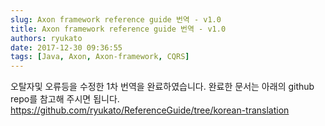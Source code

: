```yaml
---
slug: Axon framework reference guide 번역 - v1.0
title: Axon framework reference guide 번역 - v1.0
authors: ryukato
date: 2017-12-30 09:36:55
tags: [Java, Axon, Axon-framework, CQRS]
---
```


<!-- truncate -->

오탈자및 오류등을 수정한 1차 번역을 완료하였습니다. 완료한 문서는 아래의 github repo를 참고해 주시면 됩니다.
https://github.com/ryukato/ReferenceGuide/tree/korean-translation
